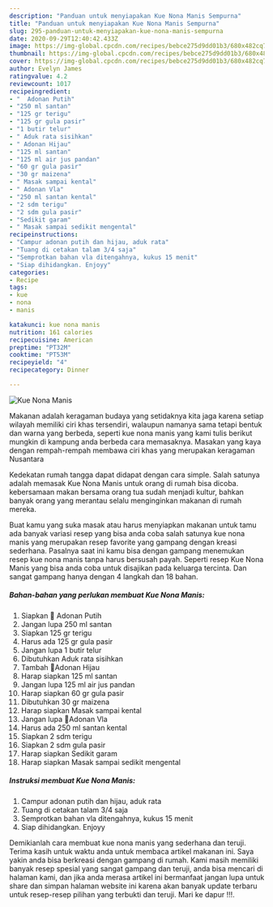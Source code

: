 ```yaml
---
description: "Panduan untuk menyiapakan Kue Nona Manis Sempurna"
title: "Panduan untuk menyiapakan Kue Nona Manis Sempurna"
slug: 295-panduan-untuk-menyiapakan-kue-nona-manis-sempurna
date: 2020-09-29T12:40:42.433Z
image: https://img-global.cpcdn.com/recipes/bebce275d9dd01b3/680x482cq70/kue-nona-manis-foto-resep-utama.jpg
thumbnail: https://img-global.cpcdn.com/recipes/bebce275d9dd01b3/680x482cq70/kue-nona-manis-foto-resep-utama.jpg
cover: https://img-global.cpcdn.com/recipes/bebce275d9dd01b3/680x482cq70/kue-nona-manis-foto-resep-utama.jpg
author: Evelyn James
ratingvalue: 4.2
reviewcount: 1017
recipeingredient:
- "  Adonan Putih"
- "250 ml santan"
- "125 gr terigu"
- "125 gr gula pasir"
- "1 butir telur"
- " Aduk rata sisihkan"
- " Adonan Hijau"
- "125 ml santan"
- "125 ml air jus pandan"
- "60 gr gula pasir"
- "30 gr maizena"
- " Masak sampai kental"
- " Adonan Vla"
- "250 ml santan kental"
- "2 sdm terigu"
- "2 sdm gula pasir"
- "Sedikit garam"
- " Masak sampai sedikit mengental"
recipeinstructions:
- "Campur adonan putih dan hijau, aduk rata"
- "Tuang di cetakan talam 3/4 saja"
- "Semprotkan bahan vla ditengahnya, kukus 15 menit"
- "Siap dihidangkan. Enjoyy"
categories:
- Recipe
tags:
- kue
- nona
- manis

katakunci: kue nona manis 
nutrition: 161 calories
recipecuisine: American
preptime: "PT32M"
cooktime: "PT53M"
recipeyield: "4"
recipecategory: Dinner

---
```



![Kue Nona Manis](https://img-global.cpcdn.com/recipes/bebce275d9dd01b3/680x482cq70/kue-nona-manis-foto-resep-utama.jpg)

Makanan adalah keragaman budaya yang setidaknya kita jaga karena setiap wilayah memiliki ciri khas tersendiri, walaupun namanya sama tetapi bentuk dan warna yang berbeda, seperti kue nona manis yang kami tulis berikut mungkin di kampung anda berbeda cara memasaknya. Masakan yang kaya dengan rempah-rempah membawa ciri khas yang merupakan keragaman Nusantara

Kedekatan rumah tangga dapat didapat dengan cara simple. Salah satunya adalah memasak Kue Nona Manis untuk orang di rumah bisa dicoba. kebersamaan makan bersama orang tua sudah menjadi kultur, bahkan banyak orang yang merantau selalu menginginkan makanan di rumah mereka.



Buat kamu yang suka masak atau harus menyiapkan makanan untuk tamu ada banyak variasi resep yang bisa anda coba salah satunya kue nona manis yang merupakan resep favorite yang gampang dengan kreasi sederhana. Pasalnya saat ini kamu bisa dengan gampang menemukan resep kue nona manis tanpa harus bersusah payah.
Seperti resep Kue Nona Manis yang bisa anda coba untuk disajikan pada keluarga tercinta. Dan sangat gampang hanya dengan 4 langkah dan 18 bahan.


<!--inarticleads1-->

##### Bahan-bahan yang perlukan membuat Kue Nona Manis:

1. Siapkan  🌻 Adonan Putih
1. Jangan lupa 250 ml santan
1. Siapkan 125 gr terigu
1. Harus ada 125 gr gula pasir
1. Jangan lupa 1 butir telur
1. Dibutuhkan  Aduk rata sisihkan
1. Tambah  🌻Adonan Hijau
1. Harap siapkan 125 ml santan
1. Jangan lupa 125 ml air jus pandan
1. Harap siapkan 60 gr gula pasir
1. Dibutuhkan 30 gr maizena
1. Harap siapkan  Masak sampai kental
1. Jangan lupa  🌻Adonan Vla
1. Harus ada 250 ml santan kental
1. Siapkan 2 sdm terigu
1. Siapkan 2 sdm gula pasir
1. Harap siapkan Sedikit garam
1. Harap siapkan  Masak sampai sedikit mengental




<!--inarticleads2-->

##### Instruksi membuat  Kue Nona Manis:

1. Campur adonan putih dan hijau, aduk rata
1. Tuang di cetakan talam 3/4 saja
1. Semprotkan bahan vla ditengahnya, kukus 15 menit
1. Siap dihidangkan. Enjoyy




Demikianlah cara membuat kue nona manis yang sederhana dan teruji. Terima kasih untuk waktu anda untuk membaca artikel makanan ini. Saya yakin anda bisa berkreasi dengan gampang di rumah. Kami masih memiliki banyak resep spesial yang sangat gampang dan teruji, anda bisa mencari di halaman kami, dan jika anda merasa artikel ini bermanfaat jangan lupa untuk share dan simpan halaman website ini karena akan banyak update terbaru untuk resep-resep pilihan yang terbukti dan teruji. Mari ke dapur !!!. 
